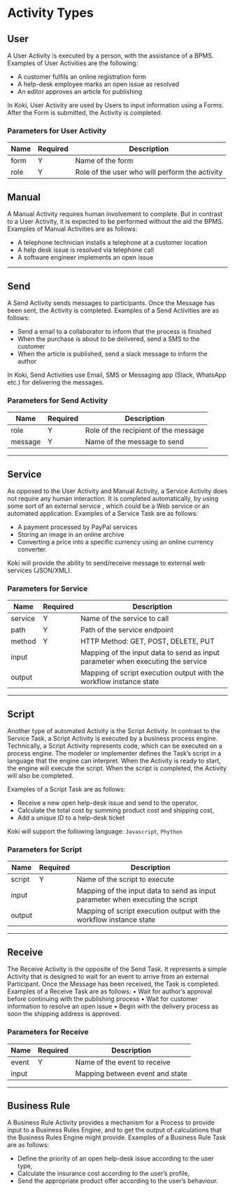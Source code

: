 # Activity Types

## User

A User Activity is executed by a person, with the assistance of a BPMS.
Examples of User Activities are the following:

- A customer fulfils an online registration form
- A help-desk employee marks an open issue as resolved
- An editor approves an article for publishing

In Koki, User Activity are used by Users to input information using a Forms. After the Form is submitted, the Activity
is completed.

### Parameters for User Activity

| Name | Required | Description                                    |
|------|----------|------------------------------------------------|
| form | Y        | Name of the form                               |
| role | Y        | Role of the user who will perform the activity |

## Manual

A Manual Activity requires human involvement to complete. But in contrast to a User Activity, it is expected to be
performed without the aid the BPMS.
Examples of Manual Activities are as follows:

- A telephone technician installs a telephone at a customer location
- A help desk issue is resolved via telephone call
- A software engineer implements an open issue

-----

## Send

A Send Activity sends messages to participants. Once the Message has been sent, the Activity is completed.
Examples of a Send Activities are as follows:

- Send a email to a collaborator to inform that the process is finished
- When the purchase is about to be delivered, send a SMS to the customer
- When the article is published, send a slack message to inform the author

In Koki, Send Activities use Email, SMS or Messaging app (Slack, WhatsApp etc.) for delivering the messages.

### Parameters for Send Activity

| Name    | Required | Description                          |
|---------|----------|--------------------------------------|
| role    | Y        | Role of the recipient of the message |
| message | Y        | Name of the message to send          |

-----

## Service

As opposed to the User Activity and Manual Activity, a Service Activity does not require any human interaction.
It is completed automatically, by using some sort of an external service , which could be a Web service or
an automated application.
Examples of a Service Task are as follows:

- A payment processed by PayPal services
- Storing an image in an online archive
- Converting a price into a specific currency using an online currency converter.

Koki will provide the ability to send/receive message to external web services (JSON/XML).

### Parameters for Service

| Name    | Required | Description                                                                     |
|---------|----------|---------------------------------------------------------------------------------|
| service | Y        | Name of the service to call                                                     |
| path    | Y        | Path of the service endpoint                                                    |
| method  | Y        | HTTP Method: GET, POST, DELETE, PUT                                             |
| input   |          | Mapping of the input data to send as input parameter when executing the service |
| output  |          | Mapping of script execution output with the workflow instance state             |

-----

## Script

Another type of automated Activity is the Script Activity.
In contrast to the Service Task, a Script Activity is executed by a business process engine.
Technically, a Script Activity represents code, which can be executed on a process engine.
The modeler or implementer defines the Task’s script in a language that the engine can interpret.
When the Activity is ready to start, the engine will execute the script. When the script is
completed, the Activity will also be completed.

Examples of a Script Task are as follows:

- Receive a new open help-desk issue and send to the operator,
- Calculate the total cost by summing product cost and shipping cost,
- Add a unique ID to a help-desk ticket

Koki will support the following language: `Javascript`, `Phython`

### Parameters for Script

| Name   | Required | Description                                                                    |
|--------|----------|--------------------------------------------------------------------------------|
| script | Y        | Name of the script to execute                                                  |
| input  |          | Mapping of the input data to send as input parameter when executing the script |
| output |          | Mapping of script execution output with the workflow instance state            |

-----

## Receive

The Receive Activity is the opposite of the Send Task.
It represents a simple Activity that is designed to wait for an event to arrive from an external Participant.
Once the Message has been received, the Task is completed.
Examples of a Receive Task are as follows:
• Wait for author’s approval before continuing with the publishing process
• Wait for customer information to resolve an open issue
• Begin with the delivery process as soon the shipping address is approved.

### Parameters for Receive

| Name  | Required | Description                     |
|-------|----------|---------------------------------|
| event | Y        | Name of the event to receive    |
| input |          | Mapping between event and state |

-----

## Business Rule

A Business Rule Activity provides a mechanism for a Process to provide input to a Business Rules Engine,
and to get the output of calculations that the Business Rules Engine might provide.
Examples of a Business Rule Task are as follows:

- Define the priority of an open help-desk issue according to the user type,
- Calculate the insurance cost according to the user’s profile,
- Send the appropriate product offer according to the user’s behaviour.
